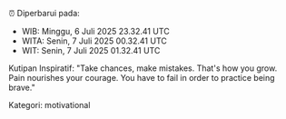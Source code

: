 ⏰ Diperbarui pada:
- WIB: Minggu, 6 Juli 2025 23.32.41 UTC
- WITA: Senin, 7 Juli 2025 00.32.41 UTC
- WIT: Senin, 7 Juli 2025 01.32.41 UTC

Kutipan Inspiratif:
"Take chances, make mistakes. That's how you grow. Pain nourishes your courage. You have to fail in order to practice being brave."


Kategori: motivational

